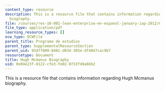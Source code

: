 ```yaml
---
content_type: resource
description: This is a resource file that contains information regarding Hugh Mcmanus
  biography.
file: /courses/res-16-001-lean-enterprise-en-espanol-january-iap-2012/0e04e23f8122cfe3fe020733f49a6bb2_MITRES_16_001IAP12_Hugh.pdf
file_type: application/pdf
learning_resource_types: []
ocw_type: OCWFile
parent_title: Programa de estudios
parent_type: SupplementalResourceSection
parent_uid: 934ff009-8481-d03d-305e-df4047cac9b7
resourcetype: Document
title: Hugh Mcmanus Biography
uid: 0e04e23f-8122-cfe3-fe02-0733f49a6bb2
---
```

This is a resource file that contains information regarding Hugh Mcmanus biography.

